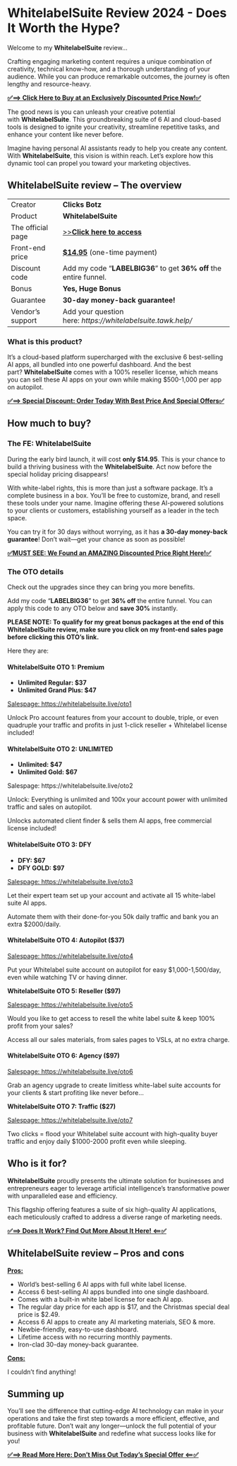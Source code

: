 <h1>WhitelabelSuite Review 2024 - Does It Worth the Hype?</h1>
Welcome to my <strong>WhitelabelSuite </strong>review…

Crafting engaging marketing content requires a unique combination of creativity, technical know-how, and a thorough understanding of your audience. While you can produce remarkable outcomes, the journey is often lengthy and resource-heavy.

<a href="https://warriorplus.com/o2/a/wbdh2xf/0"><strong>✅==&gt; Click Here to Buy at an Exclusively Discounted Price Now!✅</strong></a>

The good news is you can unleash your creative potential with <strong>WhitelabelSuite</strong>. This groundbreaking suite of 6 AI and cloud-based tools is designed to ignite your creativity, streamline repetitive tasks, and enhance your content like never before.

Imagine having personal AI assistants ready to help you create any content. With <strong>WhitelabelSuite</strong>, this vision is within reach. Let’s explore how this dynamic tool can propel you toward your marketing objectives.
<div id="ez-toc-container" class="ez-toc-v2_0_71 counter-hierarchy ez-toc-counter ez-toc-light-blue ez-toc-container-direction">
<h2>WhitelabelSuite review – The overview</h2>
<table>
<tbody>
<tr>
<td>Creator</td>
<td><strong><b>Clicks Botz</b></strong></td>
</tr>
<tr>
<td>Product</td>
<td><strong>WhitelabelSuite</strong></td>
</tr>
<tr>
<td>The official page</td>
<td><a href="https://warriorplus.com/o2/a/wbdh2xf/0">&gt;&gt;<strong>Click here to access</strong></a></td>
</tr>
<tr>
<td>Front-end price</td>
<td><a href="https://warriorplus.com/o2/a/wbdh2xf/0"><strong>$14.95</strong></a> (one-time payment)</td>
</tr>
<tr>
<td>Discount code</td>
<td>Add my code “<strong>LABELBIG36</strong>” to get <strong>36% off</strong> the entire funnel.</td>
</tr>
<tr>
<td>Bonus</td>
<td><strong>Yes, Huge Bonus</strong></td>
</tr>
<tr>
<td>Guarantee</td>
<td><strong>30-day money-back guarantee!</strong></td>
</tr>
<tr>
<td>Vendor’s support</td>
<td>Add your question here: <em>https://whitelabelsuite.tawk.help/</em></td>
</tr>
</tbody>
</table>
<h3><span id="what_is_this_product" class="ez-toc-section"></span>What is this product?</h3>
It’s a cloud-based platform supercharged with the exclusive 6 best-selling AI apps, all bundled into one powerful dashboard. And the best part? <strong>WhitelabelSuite</strong> comes with a 100% reseller license, which means you can sell these AI apps on your own while making $500-1,000 per app on autopilot.

<a href="https://warriorplus.com/o2/a/wbdh2xf/0"><strong>✅==&gt; Special Discount: Order Today With Best Price And Special Offers✅</strong></a>
<h2>How much to buy?</h2>
<h3><span id="the_fe_whitelabelsuite" class="ez-toc-section"></span>The FE: WhitelabelSuite</h3>
During the early bird launch, it will cost <strong>only $14.95</strong>. This is your chance to build a thriving business with the <strong>WhitelabelSuite</strong>. Act now before the special holiday pricing disappears!

With white-label rights, this is more than just a software package. It’s a complete business in a box. You’ll be free to customize, brand, and resell these tools under your name. Imagine offering these AI-powered solutions to your clients or customers, establishing yourself as a leader in the tech space.

You can try it for 30 days without worrying, as it has <strong>a 30-day money-back guarantee</strong>! Don’t wait—get your chance as soon as possible!

<a href="https://warriorplus.com/o2/a/wbdh2xf/0"><strong>✅MUST SEE: We Found an AMAZING Discounted Price Right Here!✅</strong></a>
<h3><span id="the_oto_details" class="ez-toc-section"></span>The OTO details</h3>
Check out the upgrades since they can bring you more benefits.

Add my code “<strong>LABELBIG36</strong>” to get <strong>36% off</strong> the entire funnel. You can apply this code to any OTO below and <strong>save 30%</strong> instantly.

<strong>PLEASE NOTE: To qualify for my great bonus packages at the end of this WhitelabelSuite review, make sure you click on my front-end sales page before clicking this OTO’s link.</strong>

Here they are:
<h4><b></b><strong><b>WhitelabelSuite OTO </b></strong><b></b><strong><b>1: Premium</b></strong></h4>
<ul>
 	<li><strong>Unlimited Regular: $37</strong></li>
 	<li><strong>Unlimited Grand Plus: $47</strong></li>
</ul>
<a href="https://warriorplus.com/o2/a/wbdh2xf/0">Salespage: https://whitelabelsuite.live/oto1</a>

Unlock Pro account features from your account to double, triple, or even quadruple your traffic and profits in just 1-click reseller + Whitelabel license included!
<h4><b></b><strong><b>WhitelabelSuite OTO </b></strong><b></b><strong><b>2: UNLIMITED</b></strong></h4>
<ul>
 	<li><strong>Unlimited: $47</strong></li>
 	<li><strong>Unlimited Gold: $67</strong></li>
</ul>
Salespage: https://whitelabelsuite.live/oto2

Unlock: Everything is unlimited and 100x your account power with unlimited traffic and sales on autopilot.

Unlocks automated client finder &amp; sells them AI apps, free commercial license included!
<h4><b></b><strong><b>WhitelabelSuite OTO </b></strong><b></b><strong><b>3: DFY</b></strong></h4>
<ul>
 	<li><strong>DFY: $67</strong></li>
 	<li><strong>DFY GOLD: $97</strong></li>
</ul>
<a href="https://warriorplus.com/o2/a/wbdh2xf/0">Salespage: https://whitelabelsuite.live/oto3</a>

Let their expert team set up your account and activate all 15 white-label suite AI apps.

Automate them with their done-for-you 50k daily traffic and bank you an extra $2000/daily.
<h4><b></b><strong><b>WhitelabelSuite OTO </b></strong><b></b><strong><b>4: Autopilot </b></strong><strong><b>(</b></strong><strong><b>$37)</b></strong></h4>
<a href="https://warriorplus.com/o2/a/wbdh2xf/0">Salespage: https://whitelabelsuite.live/oto4</a>

Put your Whitelabel suite account on autopilot for easy $1,000-1,500/day, even while watching TV or having dinner.

<b></b><strong><b>WhitelabelSuite OTO </b></strong><b></b><strong><b>5: Reseller </b></strong><strong><b>(</b></strong><strong><b>$97)</b></strong>

<a href="https://warriorplus.com/o2/a/wbdh2xf/0">Salespage: https://whitelabelsuite.live/oto5</a>

Would you like to get access to resell the white label suite &amp; keep 100% profit from your sales?

Access all our sales materials, from sales pages to VSLs, at no extra charge.
<h4><b></b><strong><b>WhitelabelSuite OTO </b></strong><b></b><strong><b>6: Agency </b></strong><strong><b>(</b></strong><strong><b>$97</b></strong><strong><b>)</b></strong></h4>
<a href="https://warriorplus.com/o2/a/wbdh2xf/0">Salespage: https://whitelabelsuite.live/oto6</a>

Grab an agency upgrade to create limitless white-label suite accounts for your clients &amp; start profiting like never before…

<b></b><strong><b>WhitelabelSuite OTO </b></strong><b></b><strong><b>7: Traffic </b></strong><strong><b>(</b></strong><strong><b>$27</b></strong><strong><b>)</b></strong>

<a href="https://warriorplus.com/o2/a/wbdh2xf/0">Salespage: https://whitelabelsuite.live/oto7</a>

Two clicks = flood your Whitelabel suite account with high-quality buyer traffic and enjoy daily $1000-2000 profit even while sleeping.
<h2><span id="who_is_it_for" class="ez-toc-section"></span>Who is it for?</h2>
<strong>WhitelabelSuite</strong> proudly presents the ultimate solution for businesses and entrepreneurs eager to leverage artificial intelligence’s transformative power with unparalleled ease and efficiency.

This flagship offering features a suite of six high-quality AI applications, each meticulously crafted to address a diverse range of marketing needs.

<a href="https://warriorplus.com/o2/a/wbdh2xf/0"><strong>✅==&gt; Does It Work? Find Out More About It Here! &lt;==✅</strong></a>
<h2><span id="whitelabelsuite_review_%e2%80%93_pros_and_cons" class="ez-toc-section"></span>WhitelabelSuite review – Pros and cons</h2>
<strong><u>Pros:</u></strong>
<ul>
 	<li>World’s best-selling 6 AI apps with full white label license.</li>
 	<li>Access 6 best-selling AI apps bundled into one single dashboard.</li>
 	<li>Comes with a built-in white label license for each AI app.</li>
 	<li>The regular day price for each app is $17, and the Christmas special deal price is $2.49.</li>
 	<li>Access 6 AI apps to create any AI marketing materials, SEO &amp; more.</li>
 	<li>Newbie-friendly, easy-to-use dashboard.</li>
 	<li>Lifetime access with no recurring monthly payments.</li>
 	<li>Iron-clad 30-day money-back guarantee.</li>
</ul>
<strong><u>Cons:</u></strong>

I couldn’t find anything!
<h2><span id="summing_up" class="ez-toc-section"></span>Summing up</h2>
You’ll see the difference that cutting-edge AI technology can make in your operations and take the first step towards a more efficient, effective, and profitable future. Don’t wait any longer—unlock the full potential of your business with <strong>WhitelabelSuite</strong> and redefine what success looks like for you!

<a href="https://warriorplus.com/o2/a/wbdh2xf/0"><strong>✅==&gt; Read More Here: Don’t Miss Out Today’s Special Offer &lt;==✅</strong></a>

</div>

